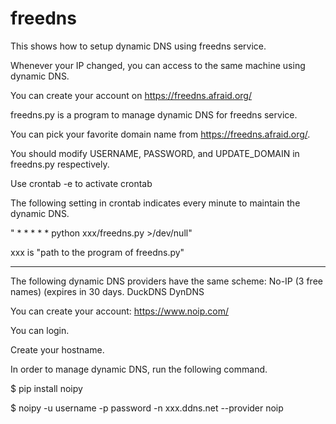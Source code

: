 # freedns
This shows how to setup dynamic DNS using freedns service.

Whenever your IP changed, you can access to the same machine using dynamic DNS. 

You can create your account on https://freedns.afraid.org/

freedns.py is a program to manage dynamic DNS for freedns service.

You can pick your favorite domain name from https://freedns.afraid.org/.

You should modify USERNAME, PASSWORD, and UPDATE_DOMAIN in freedns.py respectively.

Use crontab -e to activate crontab 

The following setting in crontab indicates every minute to maintain the dynamic DNS.

" * * * * * python xxx/freedns.py >/dev/null"

xxx is "path to the program of freedns.py"

----------------------------------------
The following dynamic DNS providers have the same scheme:
No-IP (3 free names) (expires in 30 days.
DuckDNS
DynDNS


You can create your account:
https://www.noip.com/

You can login.

Create your hostname.

In order to manage dynamic DNS, run the following command.

$ pip install noipy

$ noipy -u username -p password -n xxx.ddns.net --provider noip
